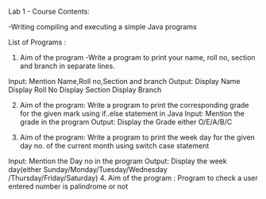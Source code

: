 Lab 1 - Course Contents:

-Writing compiling and executing a simple Java programs

List of Programs :

1. Aim of the program -Write a program to print your name, roll no, section and branch in
   separate lines.

Input: Mention Name,Roll no,Section and branch
Output: Display Name
Display Roll No
Display Section
Display Branch

2. Aim of the program: Write a program to print the corresponding grade for the given
   mark using if..else statement in Java
   Input: Mention the grade in the program
   Output: Display the Grade either O/E/A/B/C

3. Aim of the program: Write a program to print the week day for the given day no. of the current
   month using switch case statement

Input: Mention the Day no in the program
Output: Display the week day(either Sunday/Monday/Tuesday/Wednesday
/Thursday/Friday/Saturday) 4. Aim of the program : Program to check a user entered number is palindrome or not
